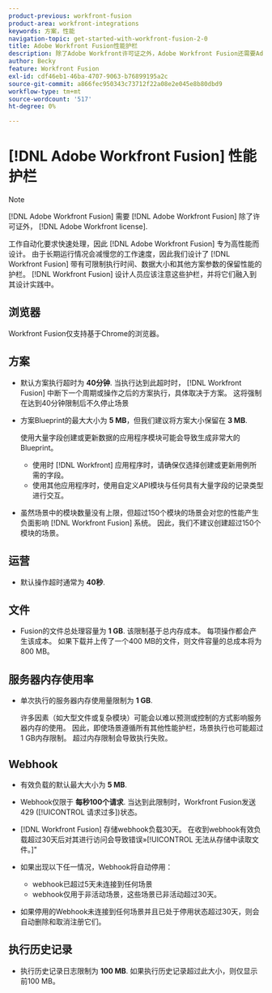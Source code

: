 ```yaml
---
product-previous: workfront-fusion
product-area: workfront-integrations
keywords: 方案，性能
navigation-topic: get-started-with-workfront-fusion-2-0
title: Adobe Workfront Fusion性能护栏
description: 除了Adobe Workfront许可证之外，Adobe Workfront Fusion还需要Adobe Workfront Fusion许可证。
author: Becky
feature: Workfront Fusion
exl-id: cdf46eb1-46ba-4707-9063-b76899195a2c
source-git-commit: a866fec950343c73712f22a08e2e045e8b80dbd9
workflow-type: tm+mt
source-wordcount: '517'
ht-degree: 0%

---
```


# [!DNL Adobe Workfront Fusion] 性能护栏

>[!NOTE]
>
>[!DNL Adobe Workfront Fusion] 需要 [!DNL Adobe Workfront Fusion] 除了许可证外， [!DNL Adobe Workfront license].

工作自动化要求快速处理，因此 [!DNL Adobe Workfront Fusion] 专为高性能而设计。 由于长期运行情况会减慢您的工作速度，因此我们设计了 [!DNL Workfront Fusion] 带有可限制执行时间、数据大小和其他方案参数的保留性能的护栏。 [!DNL Workfront Fusion] 设计人员应该注意这些护栏，并将它们融入到其设计实践中。

## 浏览器

Workfront Fusion仅支持基于Chrome的浏览器。

## 方案

* 默认方案执行超时为 **40分钟**. 当执行达到此超时时， [!DNL Workfront Fusion] 中断下一个周期或操作之后的方案执行，具体取决于方案。 这将强制在达到40分钟限制后不久停止场景
* 方案Blueprint的最大大小为 **5 MB**，但我们建议将方案大小保留在 **3 MB**.

  使用大量字段创建或更新数据的应用程序模块可能会导致生成非常大的Blueprint。

   * 使用时 [!DNL Workfront] 应用程序时，请确保仅选择创建或更新用例所需的字段。
   * 使用其他应用程序时，使用自定义API模块与任何具有大量字段的记录类型进行交互。

* 虽然场景中的模块数量没有上限，但超过150个模块的场景会对您的性能产生负面影响 [!DNL Workfront Fusion] 系统。 因此，我们不建议创建超过150个模块的场景。

## 运营

* 默认操作超时通常为 **40秒**.

<!--
* The operation timeout for calls to Adobe Workfront is **120 seconds**.
-->

## 文件

* Fusion的文件总处理容量为 **1 GB**. 该限制基于总内存成本。 每项操作都会产生该成本。 如果下载并上传了一个400 MB的文件，则文件容量的总成本将为800 MB。

## 服务器内存使用率

* 单次执行的服务器内存使用量限制为 **1 GB**.

  许多因素（如大型文件或复杂模块）可能会以难以预测或控制的方式影响服务器内存的使用。 因此，即使场景遵循所有其他性能护栏，场景执行也可能超过1 GB内存限制。 超过内存限制会导致执行失败。

## Webhook

* 有效负载的默认最大大小为 **5 MB**.
* Webhook仅限于 **每秒100个请求**. 当达到此限制时，Workfront Fusion发送429 ([!UICONTROL 请求过多])状态。
* [!DNL Workfront Fusion] 存储webhook负载30天。 在收到webhook有效负载超过30天后对其进行访问会导致错误»[!UICONTROL 无法从存储中读取文件。]&quot;
* 如果出现以下任一情况，Webhook将自动停用：

   * webhook已超过5天未连接到任何场景
   * webhook仅用于非活动场景，这些场景已非活动超过30天。

* 如果停用的Webhook未连接到任何场景并且已处于停用状态超过30天，则会自动删除和取消注册它们。

## 执行历史记录

* 执行历史记录日志限制为 **100 MB**. 如果执行历史记录超过此大小，则仅显示前100 MB。

